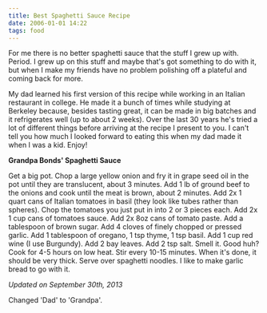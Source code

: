 ```yaml
---
title: Best Spaghetti Sauce Recipe
date: 2006-01-01 14:22
tags: food
---
```

For me there is no better spaghetti sauce that the stuff I grew up with. Period. I grew up on this stuff and maybe that's got something to do with it, but when I make my friends have no problem polishing off a plateful and coming back for more.

My dad learned his first version of this recipe while working in an Italian restaurant in college. He made it a bunch of times while studying at Berkeley because, besides tasting great, it can be made in big batches and it refrigerates well (up to about 2 weeks). Over the last 30 years he's tried a lot of different things before arriving at the recipe I present to you. I can't tell you how much I looked forward to eating this when my dad made it when I was a kid. Enjoy!

**Grandpa Bonds' Spaghetti Sauce**

Get a big pot. Chop a large yellow onion and fry it in grape seed oil in the pot until they are translucent, about 3 minutes. Add 1 lb of ground beef to the onions and cook until the meat is brown, about 2 minutes. Add 2x 1 quart cans of Italian tomatoes in basil (they look like tubes rather than spheres). Chop the tomatoes you just put in into 2 or 3 pieces each. Add 2x 1 cup cans of tomatoes sauce. Add 2x 8oz cans of tomato paste. Add a tablespoon of brown sugar. Add 4 cloves of finely chopped or pressed garlic. Add 1 tablespoon of oregano, 1 tsp thyme, 1 tsp basil. Add 1 cup red wine (I use Burgundy). Add 2 bay leaves. Add 2 tsp salt. Smell it. Good huh? Cook for 4-5 hours on low heat. Stir every 10-15 minutes. When it's done, it should be very thick. Serve over spaghetti noodles. I like to make garlic bread to go with it.

*Updated on September 30th, 2013*

Changed 'Dad' to 'Grandpa'.